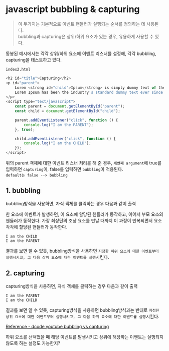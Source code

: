 # javascript bubbling & capturing

> 이 두가지는 기본적으로 이벤트 핸들러가 실행되는 순서를 정의하는 데 사용된다.<br>
bubbling과 capturing은 상위/하위 요소가 있는 경우, 유용하게 사용할 수 있다.

동봉된 예시에서는 각각 상위/하위 요소에 이벤트 리스너를 설정해, 각각 bubbling, capturing을 테스트하고 있다.

`index2.html`
```js
<h2 id="title">Capturing</h2>
<p id="parent">
    Lorem <strong id="child">Ipsum</strong> is simply dummy text of the printing and typesetting industry.
    Lorem Ipsum has been the industry's standard dummy text ever since the 1500s,
</p>
<script type="text/javascript">
    const parent = document.getElementById("parent");
    const child = document.getElementById("child");

    parent.addEventListener("click", function () {
        console.log("I am the PARENT");
    }, true);

    child.addEventListener("click", function () {
        console.log("I am the CHILD");
    });
</script>
```

위의 parent 객체에 대한 이벤트 리스너 처리를 해 준 경우, `세번째 argument`에 true를 입력하면 `capturing`이, false를 입력하면 `bubbling`이 적용된다.<br>
`default는 false --> bubbling`

## 1. bubbling

bubbling방식을 사용하면, 자식 객체를 클릭하는 경우 다음과 같이 출력

한 요소에 이벤트가 발생하면, 이 요소에 할당된 핸들러가 동작하고, 이어서 부모 요소의 핸들러가 동작한다. 가장 최상단의 조상 요소를 만날 때까지 이 과정이 반복되면서 요소 각각에 할당된 핸들러가 동작한다.

```
I am the CHILD
I am the PARENT
```

결과를 보면 알 수 있듯, bubbling방식을 사용하면 `지정한 하위 요소에 대한 이벤트부터 실행시키고, 그 다음 상위 요소에 대한 이벤트를 실행`시킨다.

## 2. capturing

capturing방식을 사용하면, 자식 객체를 클릭하는 경우 다음과 같이 출력

```
I am the PARENT
I am the CHILD
```

결과를 보면 알 수 있듯, capturing방식을 사용하면 bubbling방식과는 반대로 `지정한 상위 요소에 대한 이벤트부터 실행시키고, 그 다음 하위 요소에 대한 이벤트를 실행`시킨다.

[Reference - dcode youtube bubbling vs capturing ](https://www.youtube.com/watch?v=Q6HAJ6bz7bY)

하위 요소를 선택했을 때 해당 이벤트를 발생시키고 상위에 해당하는 이벤트는 실행되지 않도록 하는 설정도 가능한지?